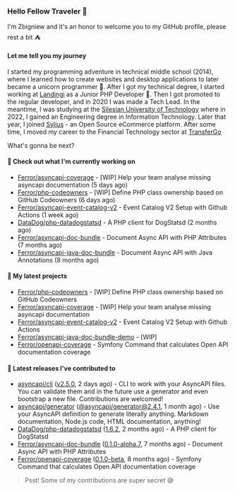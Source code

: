 ### Hello Fellow Traveler 👋

I'm Zbigniew and it's an honor to welcome you to my GitHub profile, please rest a bit ⛺️

#### Let me tell you my journey

I started my programming adventure in technical middle school (2014), where I learned how to create websites and desktop applications to later became a unicorn programmer 🦄. After I got my technical degree, I started working at [Landingi](https://github.com/landingi) as a Junior PHP Developer 🥇. Then I got promoted to the regular developer, and in 2020 I was made a Tech Lead. In the meantime, I was studying at the [Silesian University of Technology](https://www.polsl.pl/en/) where in 2022, I gained an Engineering degree in Information Technology. Later that year, I joined [Sylius](https://github.com/sylius) - an Open Source eCommerce platform. After some time, I moved my career to the Financial Technology sector at [TransferGo](https://github.com/transfergo)

What's gonna be next?

#### 👷 Check out what I'm currently working on

- [Ferror/asyncapi-coverage](https://github.com/Ferror/asyncapi-coverage) - [WIP] Help your team analyse missing asyncapi documentation (5 days ago)
- [Ferror/php-codeowners](https://github.com/Ferror/php-codeowners) - [WIP] Define PHP class ownership based on GitHub Codeowners (6 days ago)
- [Ferror/asyncapi-event-catalog-v2](https://github.com/Ferror/asyncapi-event-catalog-v2) - Event Catalog V2 Setup with Github Actions (1 week ago)
- [DataDog/php-datadogstatsd](https://github.com/DataDog/php-datadogstatsd) - A PHP client for DogStatsd (2 months ago)
- [Ferror/asyncapi-doc-bundle](https://github.com/Ferror/asyncapi-doc-bundle) - Document Async API with PHP Attributes (7 months ago)
- [Ferror/asyncapi-java-doc-bundle](https://github.com/Ferror/asyncapi-java-doc-bundle) - Document Async API with Java Annotations (8 months ago)

#### 🌱 My latest projects

- [Ferror/php-codeowners](https://github.com/Ferror/php-codeowners) - [WIP] Define PHP class ownership based on GitHub Codeowners
- [Ferror/asyncapi-coverage](https://github.com/Ferror/asyncapi-coverage) - [WIP] Help your team analyse missing asyncapi documentation
- [Ferror/asyncapi-event-catalog-v2](https://github.com/Ferror/asyncapi-event-catalog-v2) - Event Catalog V2 Setup with Github Actions
- [Ferror/asyncapi-java-doc-bundle-demo](https://github.com/Ferror/asyncapi-java-doc-bundle-demo) - [WIP]
- [Ferror/openapi-coverage](https://github.com/Ferror/openapi-coverage) - Symfony Command that calculates Open API documentation coverage

#### 🔭 Latest releases I've contributed to

- [asyncapi/cli](https://github.com/asyncapi/cli) ([v2.5.0](https://github.com/asyncapi/cli/releases/tag/v2.5.0), 2 days ago) - CLI to work with your AsyncAPI files. You can validate them and in the future use a generator and even bootstrap a new file. Contributions are welcomed!
- [asyncapi/generator](https://github.com/asyncapi/generator) ([@asyncapi/generator@2.4.1](https://github.com/asyncapi/generator/releases/tag/%40asyncapi/generator%402.4.1), 1 month ago) - Use your AsyncAPI definition to generate literally anything. Markdown documentation, Node.js code, HTML documentation, anything!
- [DataDog/php-datadogstatsd](https://github.com/DataDog/php-datadogstatsd) ([1.6.2](https://github.com/DataDog/php-datadogstatsd/releases/tag/1.6.2), 2 months ago) - A PHP client for DogStatsd
- [Ferror/asyncapi-doc-bundle](https://github.com/Ferror/asyncapi-doc-bundle) ([0.1.0-alpha.7](https://github.com/Ferror/asyncapi-doc-bundle/releases/tag/0.1.0-alpha.7), 7 months ago) - Document Async API with PHP Attributes
- [Ferror/openapi-coverage](https://github.com/Ferror/openapi-coverage) ([0.1.0-beta](https://github.com/Ferror/openapi-coverage/releases/tag/0.1.0-beta), 8 months ago) - Symfony Command that calculates Open API documentation coverage

>
> Psst! Some of my contributions are super secret 😅
>
